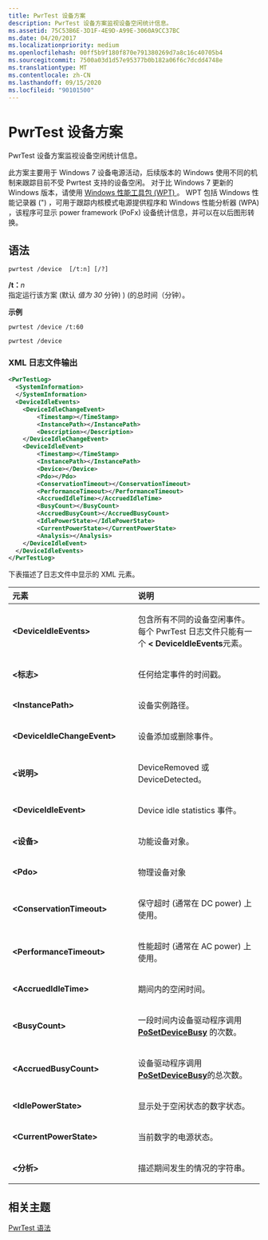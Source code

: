 ```yaml
---
title: PwrTest 设备方案
description: PwrTest 设备方案监视设备空闲统计信息。
ms.assetid: 75C53B6E-3D1F-4E9D-A99E-3060A9CC37BC
ms.date: 04/20/2017
ms.localizationpriority: medium
ms.openlocfilehash: 00ff5b9f180f870e791380269d7a8c16c40705b4
ms.sourcegitcommit: 7500a03d1d57e95377b0b182a06f6c7dcdd4748e
ms.translationtype: MT
ms.contentlocale: zh-CN
ms.lasthandoff: 09/15/2020
ms.locfileid: "90101500"
---
```

# <a name="pwrtest-device-scenario"></a>PwrTest 设备方案


PwrTest 设备方案监视设备空闲统计信息。

此方案主要用于 Windows 7 设备电源活动，后续版本的 Windows 使用不同的机制来跟踪目前不受 Pwrtest 支持的设备空闲。 对于比 Windows 7 更新的 Windows 版本，请使用 [Windows 性能工具包 (WPT) ](/windows-hardware/test/wpt/windows-performance-toolkit-technical-reference)。 WPT 包括 Windows 性能记录器 (") ，可用于跟踪内核模式电源提供程序和 Windows 性能分析器 (WPA) ，该程序可显示 power framework (PoFx) 设备统计信息，并可以在以后图形转换。

## <a name="span-idsyntaxspanspan-idsyntaxspanspan-idsyntaxspansyntax"></a><span id="Syntax"></span><span id="syntax"></span><span id="SYNTAX"></span>语法


```
pwrtest /device  [/t:n] [/?] 
```

<span id="_t_n"></span><span id="_T_N"></span>**/t：**<em>n</em>  
指定运行该方案 (默认 *值为 30* 分钟) )  (的总时间（分钟）。

**示例**

```
pwrtest /device /t:60
```

```
pwrtest /device
```

### <a name="span-idxml_log_file_outputspanspan-idxml_log_file_outputspanspan-idxml_log_file_outputspanxml-log-file-output"></a><span id="XML_log_file_output"></span><span id="xml_log_file_output"></span><span id="XML_LOG_FILE_OUTPUT"></span>XML 日志文件输出

```XML
<PwrTestLog>
  <SystemInformation>
  </SystemInformation>
  <DeviceIdleEvents> 
    <DeviceIdleChangeEvent>
        <Timestamp></TimeStamp>
        <InstancePath></InstancePath>
        <Description></Description>
    </DeviceIdleChangeEvent>
    <DeviceIdleEvent>
        <Timestamp></TimeStamp>
        <InstancePath></InstancePath>
        <Device></Device>
        <Pdo></Pdo>
        <ConservationTimeout></ConservationTimeout>
        <PerformanceTimeout></PerformanceTimeout>
        <AccruedIdleTime></AccruedIdleTime>
        <BusyCount></BusyCount>
        <AccruedBusyCount></AccruedBusyCount>
        <IdlePowerState></IdlePowerState>
        <CurrentPowerState></CurrentPowerState>
        <Analysis></Analysis>
    </DeviceIdleEvent>
  </DeviceIdleEvents>
</PwrTestLog> 
```

下表描述了日志文件中显示的 XML 元素。

<table>
<colgroup>
<col width="50%" />
<col width="50%" />
</colgroup>
<thead>
<tr class="header">
<th align="left">元素</th>
<th align="left">说明</th>
</tr>
</thead>
<tbody>
<tr class="odd">
<td align="left"><strong>&lt;DeviceIdleEvents&gt;</strong></td>
<td align="left"><p>包含所有不同的设备空闲事件。 每个 PwrTest 日志文件只能有一个<strong> &lt; DeviceIdleEvents</strong>元素。</p></td>
</tr>
<tr class="even">
<td align="left"><strong>&lt;标志&gt;</strong></td>
<td align="left"><p>任何给定事件的时间戳。</p></td>
</tr>
<tr class="odd">
<td align="left"><strong>&lt;InstancePath&gt;</strong></td>
<td align="left"><p>设备实例路径。</p></td>
</tr>
<tr class="even">
<td align="left"><strong>&lt;DeviceIdleChangeEvent&gt;</strong></td>
<td align="left"><p>设备添加或删除事件。</p></td>
</tr>
<tr class="odd">
<td align="left"><strong>&lt;说明&gt;</strong></td>
<td align="left"><p>DeviceRemoved 或 DeviceDetected。</p></td>
</tr>
<tr class="even">
<td align="left"><strong>&lt;DeviceIdleEvent&gt;</strong></td>
<td align="left"><p>Device idle statistics 事件。</p></td>
</tr>
<tr class="odd">
<td align="left"><strong>&lt;设备&gt;</strong></td>
<td align="left"><p>功能设备对象。</p></td>
</tr>
<tr class="even">
<td align="left"><strong>&lt;Pdo&gt;</strong></td>
<td align="left"><p>物理设备对象</p></td>
</tr>
<tr class="odd">
<td align="left"><strong>&lt;ConservationTimeout&gt;</strong></td>
<td align="left"><p>保守超时 (通常在 DC power) 上使用。</p></td>
</tr>
<tr class="even">
<td align="left"><strong>&lt;PerformanceTimeout&gt;</strong></td>
<td align="left"><p>性能超时 (通常在 AC power) 上使用。</p></td>
</tr>
<tr class="odd">
<td align="left"><strong>&lt;AccruedIdleTime&gt;</strong></td>
<td align="left"><p>期间内的空闲时间。</p></td>
</tr>
<tr class="even">
<td align="left"><strong>&lt;BusyCount&gt;</strong></td>
<td align="left"><p>一段时间内设备驱动程序调用 <a href="/windows-hardware/drivers/kernel/mm-bad-pointer" data-raw-source="[&lt;strong&gt;PoSetDeviceBusy&lt;/strong&gt;](../kernel/mm-bad-pointer.md)"><strong>PoSetDeviceBusy</strong></a> 的次数。</p></td>
</tr>
<tr class="odd">
<td align="left"><strong>&lt;AccruedBusyCount&gt;</strong></td>
<td align="left"><p>设备驱动程序调用 <a href="/windows-hardware/drivers/kernel/mm-bad-pointer" data-raw-source="[&lt;strong&gt;PoSetDeviceBusy&lt;/strong&gt;](../kernel/mm-bad-pointer.md)"><strong>PoSetDeviceBusy</strong></a>的总次数。</p></td>
</tr>
<tr class="even">
<td align="left"><strong>&lt;IdlePowerState&gt;</strong></td>
<td align="left"><p>显示处于空闲状态的数字状态。</p></td>
</tr>
<tr class="odd">
<td align="left"><strong>&lt;CurrentPowerState&gt;</strong></td>
<td align="left"><p>当前数字的电源状态。</p></td>
</tr>
<tr class="even">
<td align="left"><strong>&lt;分析&gt;</strong></td>
<td align="left"><p>描述期间发生的情况的字符串。</p></td>
</tr>
</tbody>
</table>



## <a name="span-idrelated_topicsspanrelated-topics"></a><span id="related_topics"></span>相关主题


[PwrTest 语法](pwrtest-syntax.md)